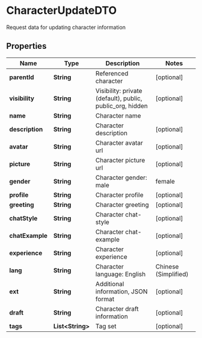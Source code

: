 

# CharacterUpdateDTO

Request data for updating character information

## Properties

| Name | Type | Description | Notes |
|------------ | ------------- | ------------- | -------------|
|**parentId** | **String** | Referenced character |  [optional] |
|**visibility** | **String** | Visibility: private (default), public, public_org, hidden |  [optional] |
|**name** | **String** | Character name |  |
|**description** | **String** | Character description |  [optional] |
|**avatar** | **String** | Character avatar url |  [optional] |
|**picture** | **String** | Character picture url |  [optional] |
|**gender** | **String** | Character gender: male | female | other |  [optional] |
|**profile** | **String** | Character profile |  [optional] |
|**greeting** | **String** | Character greeting |  [optional] |
|**chatStyle** | **String** | Character chat-style |  [optional] |
|**chatExample** | **String** | Character chat-example |  [optional] |
|**experience** | **String** | Character experience |  [optional] |
|**lang** | **String** | Character language: English | Chinese (Simplified) | ... |  [optional] |
|**ext** | **String** | Additional information, JSON format |  [optional] |
|**draft** | **String** | Character draft information |  [optional] |
|**tags** | **List&lt;String&gt;** | Tag set |  [optional] |



